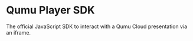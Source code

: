 # Qumu Player SDK

The official JavaScript SDK to interact with a Qumu Cloud presentation via an iframe.



